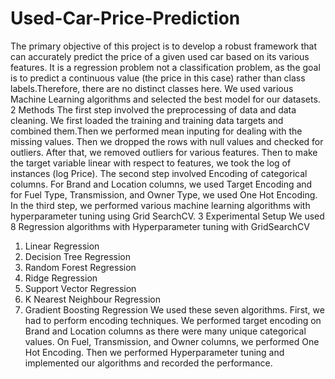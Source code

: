 # Used-Car-Price-Prediction
The primary objective of this project is to develop a robust framework that can accurately predict the price of a given used car based on its various features.
It is a regression problem not a classification problem, as the goal is to predict a continuous value
(the price in this case) rather than class labels.Therefore, there are no distinct classes here.
We used various Machine Learning algorithms and selected the best model for our datasets.
2 Methods
The first step involved the preprocessing of data and data cleaning. We first loaded the training
and training data targets and combined them.Then we performed mean inputing for dealing with the
missing values. Then we dropped the rows with null values and checked for outliers. After that, we
removed outliers for various features. Then to make the target variable linear with respect to features,
we took the log of instances (log Price). The second step involved Encoding of categorical columns.
For Brand and Location columns, we used Target Encoding and for Fuel Type, Transmission, and
Owner Type, we used One Hot Encoding. In the third step, we performed various machine learning
algorithms with hyperparameter tuning using Grid SearchCV.
3 Experimental Setup
We used 8 Regression algorithms with Hyperparameter tuning with GridSearchCV
1. Linear Regression
2. Decision Tree Regression
3. Random Forest Regression
4. Ridge Regression
5. Support Vector Regression
6. K Nearest Neighbour Regression
7. Gradient Boosting Regression
We used these seven algorithms.
First, we had to perform encoding techniques. We performed target encoding on Brand and Location
columns as there were many unique categorical values. On Fuel, Transmission, and Owner columns,
we performed One Hot Encoding.
Then we performed Hyperparameter tuning and implemented our algorithms and recorded the
performance.

